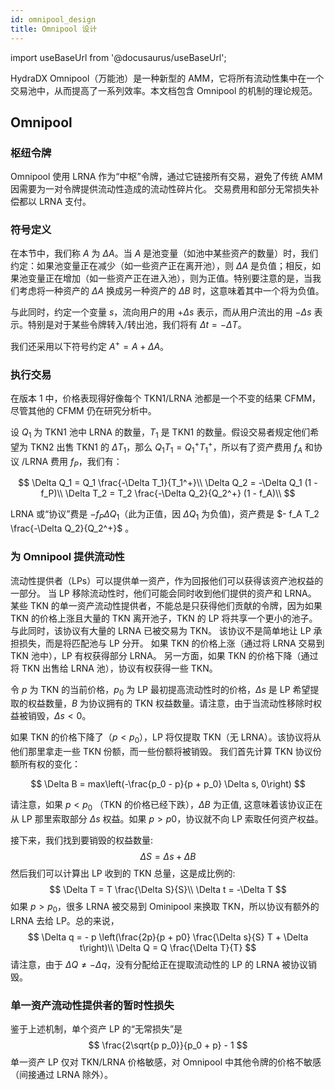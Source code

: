 ```yaml
---
id: omnipool_design
title: Omnipool 设计
---
```


import useBaseUrl from '@docusaurus/useBaseUrl';

HydraDX Omnipool（万能池）是一种新型的 AMM，它将所有流动性集中在一个交易池中，从而提高了一系列效率。本文档包含 Omnipool 的机制的理论规范。

## Omnipool

### 枢纽令牌

Omnipool 使用 LRNA 作为“中枢”令牌，通过它链接所有交易，避免了传统 AMM 因需要为一对令牌提供流动性造成的流动性碎片化。 交易费用和部分无常损失补偿都以 LRNA 支付。

### 符号定义

在本节中，我们称 $A$ 为 $\Delta A$。当 $A$ 是池变量（如池中某些资产的数量）时，我们约定：如果池变量正在减少（如一些资产正在离开池），则 $\Delta A$ 是负值；相反，如果池变量正在增加（如一些资产正在进入池），则为正值。特别要注意的是，当我们考虑将一种资产的 $\Delta A$ 换成另一种资产的 $\Delta B$ 时，这意味着其中一个将为负值。

与此同时，约定一个变量 $s$，流向用户的用 $+\Delta s$ 表示，而从用户流出的用 $-\Delta s$ 表示。特别是对于某些令牌转入/转出池，我们将有 $\Delta t = -\Delta T$。

我们还采用以下符号约定 $A^+ = A + \Delta A$。

### 执行交易

在版本 1 中，价格表现得好像每个 TKN1/LRNA 池都是一个不变的结果 CFMM，尽管其他的 CFMM 仍在研究分析中。

设 $Q_1$ 为 TKN1 池中 LRNA 的数量，$T_1$ 是 TKN1 的数量。假设交易者规定他们希望为 TKN2 出售 TKN1 的 $\Delta T_1$，那么 $Q_1 T_1 = Q_1^+ T_1^+$，所以有了资产费用 $f_A$ 和协议 /LRNA 费用 $f_P$，我们有：

$$
\Delta Q_1 = Q_1 \frac{-\Delta T_1}{T_1^+}\\
\Delta Q_2 = -\Delta Q_1 (1 - f_P)\\
\Delta T_2 = T_2 \frac{-\Delta Q_2}{Q_2^+} (1 - f_A)\\
$$

LRNA 或“协议”费是 $- f_P \Delta Q_1$（此为正值，因 $\Delta Q_1$ 为负值)，资产费是 $- f_A T_2 \frac{-\Delta Q_2}{Q_2^+}$ 。

### 为 Omnipool 提供流动性
流动性提供者（LPs）可以提供单一资产，作为回报他们可以获得该资产池权益的一部分。 当 LP 移除流动性时，他们可能会同时收到他们提供的资产和 LRNA。
某些 TKN 的单一资产流动性提供者，不能总是只获得他们贡献的令牌，因为如果 TKN 的价格上涨且大量的 TKN 离开池子，TKN 的 LP 将共享一个更小的池子。 与此同时，该协议有大量的 LRNA 已被交易为 TKN。 该协议不是简单地让 LP 承担损失，而是将匹配池与 LP 分开。 如果 TKN 的价格上涨（通过将 LRNA 交易到 TKN 池中），LP 有权获得部分 LRNA。 另一方面，如果 TKN 的价格下降（通过将 TKN 出售给 LRNA 池），协议有权获得一些 TKN。

令 $p$ 为 TKN 的当前价格，$p_0$ 为 LP 最初提高流动性时的价格，$\Delta s$ 是 LP 希望提取的权益数量，$B$ 为协议拥有的 TKN 权益数量。请注意，由于当流动性移除时权益被销毁，$\Delta s < 0$。

如果 TKN 的价格下降了（$p < p_0$），LP 将仅提取 TKN（无 LRNA）。该协议将从他们那里拿走一些 TKN 份额，而一些份额将被销毁。
我们首先计算 TKN 协议份额所有权的变化：

$$
\Delta B = max\left(-\frac{p_0 - p}{p + p_0} \Delta s, 0\right)
$$

请注意，如果 $p < p_0$ （TKN 的价格已经下跌），$\Delta B$ 为正值, 这意味着该协议正在从 LP 那里索取部分 $\Delta s$ 权益。如果 $p > p0$，协议就不向 LP 索取任何资产权益。

接下来，我们找到要销毁的权益数量:
$$
\Delta S = \Delta s + \Delta B
$$
然后我们可以计算出 LP 收到的 TKN 总量，这是成比例的:
$$
\Delta T = T \frac{\Delta S}{S}\\
\Delta t = -\Delta T
$$
如果 $p > p_0$，很多 LRNA 被交易到 Ominipool 来换取 TKN，所以协议有额外的 LRNA 去给 LP。总的来说，
$$
\Delta q = - p \left(\frac{2p}{p + p0} \frac{\Delta s}{S} T + \Delta t\right)\\
\Delta Q = Q \frac{\Delta T}{T}
$$
请注意，由于 $\Delta Q \neq -\Delta q$，没有分配给正在提取流动性的 LP 的 LRNA 被协议销毁。

### 单一资产流动性提供者的暂时性损失
鉴于上述机制，单个资产 LP 的“无常损失”是
$$
\frac{2\sqrt{p p_0}}{p_0 + p} - 1
$$
单一资产 LP 仅对 TKN/LRNA 价格敏感，对 Omnipool 中其他令牌的价格不敏感（间接通过 LRNA 除外）。

